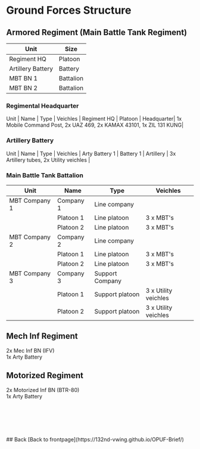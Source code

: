 #  Ground Forces Structure



## Armored Regiment (Main Battle Tank Regiment)

Unit | Size | 
---- | -------- | 
Regiment HQ | Platoon |
Artillery Battery | Battery |
MBT BN 1 | Battalion | 
MBT BN 2 | Battalion |




### Regimental Headquarter

Unit | Name | Type | Veichles |
Regiment HQ | Platoon | Headquarter| 1x Mobile Command Post, 2x UAZ 469, 2x KAMAX 43101, 1x ZIL 131 KUNG|




### Artillery Battery

Unit | Name | Type | Veichles |
Arty Battery 1 | Battery 1 | Artillery | 3x Artillery tubes, 2x Utility veichles |




### Main Battle Tank Battalion

Unit | Name | Type | Veichles |
---- | ---- | ---- | -------- |
MBT Company 1 | Company 1 | Line company |          |
              | Platoon 1 | Line platoon | 3 x MBT's |
			  | Platoon 2 | Line platoon | 3 x MBT's |
MBT Company 2 | Company 2 | Line company  |         |
              | Platoon 1 | Line platoon | 3 x MBT's |
			  | Platoon 2 | Line platoon | 3 x MBT's |
MBT Company 3 | Company 3 | Support Company |         |
              | Platoon 1 | Support platoon  | 3 x Utility veichles |
              | Platoon 2 | Support platoon  | 3 x Utility veichles |
			  
			  
			    
			  

			  
			  
			  
			  
			  
			  
## Mech Inf Regiment<br>
2x Mec Inf BN (IFV)<br>
1x Arty Battery<br>






## Motorized Regiment<br>
2x Motorized Inf BN (BTR-80)<br>
1x Arty Battery <br>


<br>
<br>
<br>
<br>
<br>
## Back
[Back to frontpage](https://132nd-vwing.github.io/OPUF-Brief/)